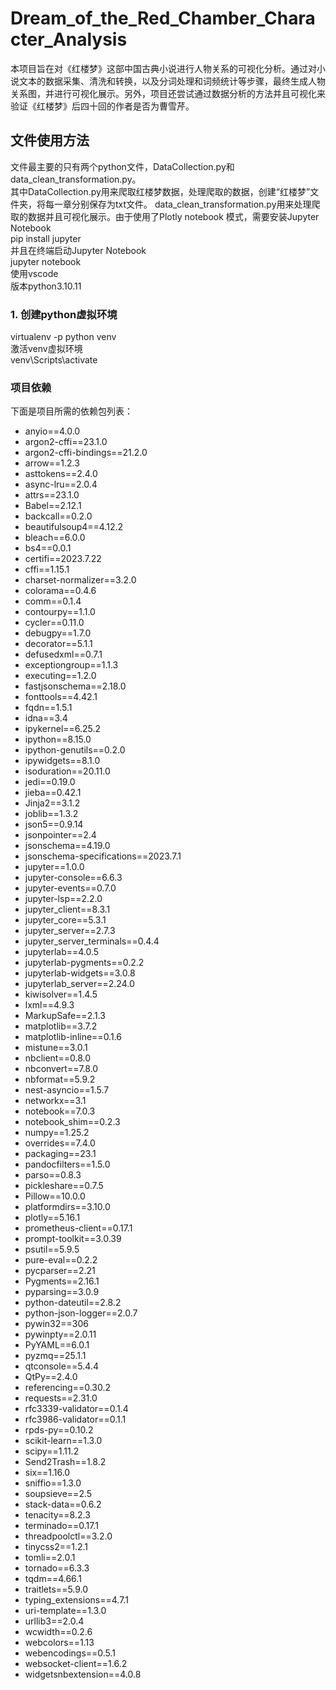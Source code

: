 # Dream_of_the_Red_Chamber_Character_Analysis
本项目旨在对《红楼梦》这部中国古典小说进行人物关系的可视化分析。通过对小说文本的数据采集、清洗和转换，以及分词处理和词频统计等步骤，最终生成人物关系图，并进行可视化展示。另外，项目还尝试通过数据分析的方法并且可视化来验证《红楼梦》后四十回的作者是否为曹雪芹。
## 文件使用方法
文件最主要的只有两个python文件，DataCollection.py和data_clean_transformation.py。  
其中DataCollection.py用来爬取红楼梦数据，处理爬取的数据，创建“红楼梦”文件夹，将每一章分别保存为txt文件。
data_clean_transformation.py用来处理爬取的数据并且可视化展示。由于使用了Plotly notebook 模式，需要安装Jupyter Notebook  
pip install jupyter  
并且在终端启动Jupyter Notebook  
jupyter notebook  
使用vscode  
版本python3.10.11
### 1. 创建python虚拟环境 
virtualenv -p python venv  
激活venv虚拟环境  
venv\Scripts\activate  
### 项目依赖

下面是项目所需的依赖包列表：
- anyio==4.0.0
- argon2-cffi==23.1.0
- argon2-cffi-bindings==21.2.0
- arrow==1.2.3
- asttokens==2.4.0
- async-lru==2.0.4
- attrs==23.1.0
- Babel==2.12.1
- backcall==0.2.0
- beautifulsoup4==4.12.2
- bleach==6.0.0
- bs4==0.0.1
- certifi==2023.7.22
- cffi==1.15.1
- charset-normalizer==3.2.0
- colorama==0.4.6
- comm==0.1.4
- contourpy==1.1.0
- cycler==0.11.0
- debugpy==1.7.0
- decorator==5.1.1
- defusedxml==0.7.1
- exceptiongroup==1.1.3
- executing==1.2.0
- fastjsonschema==2.18.0
- fonttools==4.42.1
- fqdn==1.5.1
- idna==3.4
- ipykernel==6.25.2
- ipython==8.15.0
- ipython-genutils==0.2.0
- ipywidgets==8.1.0
- isoduration==20.11.0
- jedi==0.19.0
- jieba==0.42.1
- Jinja2==3.1.2
- joblib==1.3.2
- json5==0.9.14
- jsonpointer==2.4
- jsonschema==4.19.0
- jsonschema-specifications==2023.7.1
- jupyter==1.0.0
- jupyter-console==6.6.3
- jupyter-events==0.7.0
- jupyter-lsp==2.2.0
- jupyter_client==8.3.1
- jupyter_core==5.3.1
- jupyter_server==2.7.3
- jupyter_server_terminals==0.4.4
- jupyterlab==4.0.5
- jupyterlab-pygments==0.2.2
- jupyterlab-widgets==3.0.8
- jupyterlab_server==2.24.0
- kiwisolver==1.4.5
- lxml==4.9.3
- MarkupSafe==2.1.3
- matplotlib==3.7.2
- matplotlib-inline==0.1.6
- mistune==3.0.1
- nbclient==0.8.0
- nbconvert==7.8.0
- nbformat==5.9.2
- nest-asyncio==1.5.7
- networkx==3.1
- notebook==7.0.3
- notebook_shim==0.2.3
- numpy==1.25.2
- overrides==7.4.0
- packaging==23.1
- pandocfilters==1.5.0
- parso==0.8.3
- pickleshare==0.7.5
- Pillow==10.0.0
- platformdirs==3.10.0
- plotly==5.16.1
- prometheus-client==0.17.1
- prompt-toolkit==3.0.39
- psutil==5.9.5
- pure-eval==0.2.2
- pycparser==2.21
- Pygments==2.16.1
- pyparsing==3.0.9
- python-dateutil==2.8.2
- python-json-logger==2.0.7
- pywin32==306
- pywinpty==2.0.11
- PyYAML==6.0.1
- pyzmq==25.1.1
- qtconsole==5.4.4
- QtPy==2.4.0
- referencing==0.30.2
- requests==2.31.0
- rfc3339-validator==0.1.4
- rfc3986-validator==0.1.1
- rpds-py==0.10.2
- scikit-learn==1.3.0
- scipy==1.11.2
- Send2Trash==1.8.2
- six==1.16.0
- sniffio==1.3.0
- soupsieve==2.5
- stack-data==0.6.2
- tenacity==8.2.3
- terminado==0.17.1
- threadpoolctl==3.2.0
- tinycss2==1.2.1
- tomli==2.0.1
- tornado==6.3.3
- tqdm==4.66.1
- traitlets==5.9.0
- typing_extensions==4.7.1
- uri-template==1.3.0
- urllib3==2.0.4
- wcwidth==0.2.6
- webcolors==1.13
- webencodings==0.5.1
- websocket-client==1.6.2
- widgetsnbextension==4.0.8


### 
